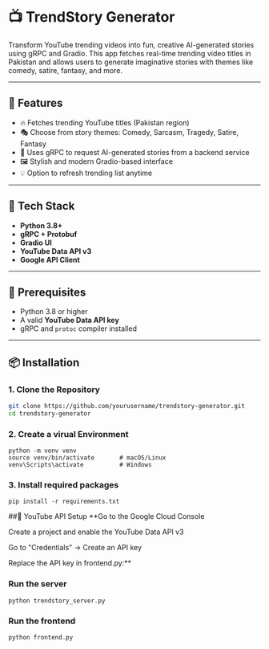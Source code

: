 # 📺 TrendStory Generator

Transform YouTube trending videos into fun, creative AI-generated stories using gRPC and Gradio. This app fetches real-time trending video titles in Pakistan and allows users to generate imaginative stories with themes like comedy, satire, fantasy, and more.

---

## 🚀 Features

- 🔥 Fetches trending YouTube titles (Pakistan region)
- 🎭 Choose from story themes: Comedy, Sarcasm, Tragedy, Satire, Fantasy
- 🤖 Uses gRPC to request AI-generated stories from a backend service
- 🖼️ Stylish and modern Gradio-based interface
- 💡 Option to refresh trending list anytime

---

## 🧰 Tech Stack

- **Python 3.8+**
- **gRPC + Protobuf**
- **Gradio UI**
- **YouTube Data API v3**
- **Google API Client**


---

## 🔧 Prerequisites

- Python 3.8 or higher
- A valid **YouTube Data API key**
- gRPC and `protoc` compiler installed

---

## 📦 Installation

### 1. Clone the Repository

```bash
git clone https://github.com/yourusername/trendstory-generator.git
cd trendstory-generator
```

### 2. Create a virual Environment
```
python -m venv venv
source venv/bin/activate       # macOS/Linux
venv\Scripts\activate          # Windows
```

### 3. Install required packages
```
pip install -r requirements.txt
```

##🔑 YouTube API Setup
**Go to the Google Cloud Console

Create a project and enable the YouTube Data API v3

Go to "Credentials" → Create an API key

Replace the API key in frontend.py:**

### Run the server
```
python trendstory_server.py
```
### Run the frontend
```
python frontend.py
```
